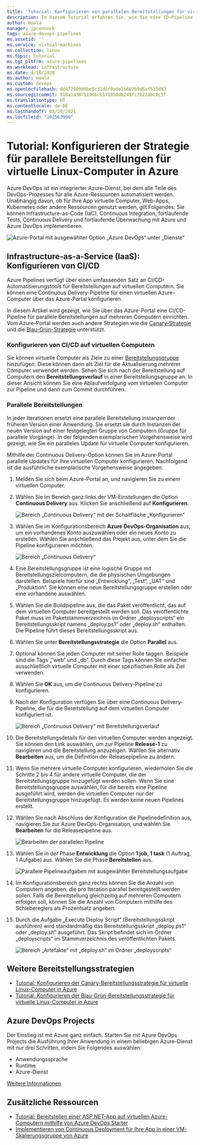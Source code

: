```yaml
---
title: 'Tutorial: Konfigurieren von parallelen Bereitstellungen für virtuelle Linux-Computer in Azure'
description: In diesem Tutorial erfahren Sie, wie Sie eine CD-Pipeline (Continuous Deployment) einrichten. Diese Pipeline aktualisiert inkrementell eine Gruppe von virtuellen Azure-Linux-Computern mithilfe der Strategie für die parallele Bereitstellung.
author: moala
manager: jpconnock
tags: azure-devops-pipelines
ms.assetid: ''
ms.service: virtual-machines
ms.collection: linux
ms.topic: tutorial
ms.tgt_pltfrm: azure-pipelines
ms.workload: infrastructure
ms.date: 4/10/2020
ms.author: moala
ms.custom: devops
ms.openlocfilehash: dd47250989be5c31d5f0ade2b602b9d6af535d83
ms.sourcegitcommit: 910a1a38711966cb171050db245fc3b22abc8c5f
ms.translationtype: HT
ms.contentlocale: de-DE
ms.lasthandoff: 03/20/2021
ms.locfileid: "102563998"
---
```

# <a name="tutorial---configure-the-rolling-deployment-strategy-for-azure-linux-virtual-machines"></a>Tutorial: Konfigurieren der Strategie für parallele Bereitstellungen für virtuelle Linux-Computer in Azure

Azure DevOps ist ein integrierter Azure-Dienst, bei dem alle Teile des DevOps-Prozesses für alle Azure-Ressourcen automatisiert werden. Unabhängig davon, ob für Ihre App virtuelle Computer, Web-Apps, Kubernetes oder andere Ressourcen genutzt werden, gilt Folgendes: Sie können Infrastructure-as-Code (IaC), Continuous Integration, fortlaufende Tests, Continuous Delivery und fortlaufende Überwachung mit Azure und Azure DevOps implementieren.

![Azure-Portal mit ausgewählter Option „Azure DevOps“ unter „Dienste“](media/tutorial-devops-azure-pipelines-classic/azdevops-view.png)

## <a name="infrastructure-as-a-service-iaas---configure-cicd"></a>Infrastructure-as-a-Service (IaaS): Konfigurieren von CI/CD

Azure Pipelines verfügt über einen umfassenden Satz an CI/CD-Automatisierungstools für Bereitstellungen auf virtuellen Computern. Sie können eine Continuous Delivery-Pipeline für einen virtuellen Azure-Computer über das Azure-Portal konfigurieren.

In diesem Artikel wird gezeigt, wie Sie über das Azure-Portal eine CI/CD-Pipeline für parallele Bereitstellungen auf mehreren Computern einrichten. Vom Azure-Portal werden auch andere Strategien wie die [Canary-Strategie](./tutorial-azure-devops-canary-strategy.md) und die [Blau-Grün-Strategie](./tutorial-azure-devops-blue-green-strategy.md) unterstützt.

### <a name="configure-cicd-on-virtual-machines"></a>Konfigurieren von CI/CD auf virtuellen Computern

Sie können virtuelle Computer als Ziele zu einer [Bereitstellungsgruppe](/azure/devops/pipelines/release/deployment-groups) hinzufügen. Diese können dann als Ziel für die Aktualisierung mehrerer Computer verwendet werden. Sehen Sie sich nach der Bereitstellung auf Computern den **Bereitstellungsverlauf** in einer Bereitstellungsgruppe an. In dieser Ansicht können Sie eine Ablaufverfolgung vom virtuellen Computer zur Pipeline und dann zum Commit durchführen.

### <a name="rolling-deployments"></a>Parallele Bereitstellungen

In jeder Iterationen ersetzt eine parallele Bereitstellung Instanzen der früheren Version einer Anwendung. Sie ersetzt sie durch Instanzen der neuen Version auf einer festgelegten Gruppe von Computern (Gruppe für parallele Vorgänge). In der folgenden exemplarischen Vorgehensweise wird gezeigt, wie Sie ein paralleles Update für virtuelle Computer konfigurieren.

Mithilfe der Continuous Delivery-Option können Sie im Azure-Portal parallele Updates für Ihre virtuellen Computer konfigurieren. Nachfolgend ist die ausführliche exemplarische Vorgehensweise angegeben:

1. Melden Sie sich beim Azure-Portal an, und navigieren Sie zu einem virtuellen Computer.
1. Wählen Sie im Bereich ganz links der VM-Einstellungen die Option **Continuous Delivery** aus. Klicken Sie anschließend auf **Konfigurieren**.

   ![Bereich „Continuous Delivery“ mit der Schaltfläche „Konfigurieren“](media/tutorial-devops-azure-pipelines-classic/azure-devops-configure.png)

1. Wählen Sie im Konfigurationsbereich **Azure DevOps-Organisation** aus, um ein vorhandenes Konto auszuwählen oder ein neues Konto zu erstellen. Wählen Sie anschließend das Projekt aus, unter dem Sie die Pipeline konfigurieren möchten.  

   ![Bereich „Continuous Delivery“](media/tutorial-devops-azure-pipelines-classic/azure-devops-rolling.png)

1. Eine Bereitstellungsgruppe ist eine logische Gruppe mit Bereitstellungszielcomputern, die die physischen Umgebungen darstellen. Beispiele hierfür sind „Entwicklung“, „Test“, „UAT“ und „Produktion“. Sie können eine neue Bereitstellungsgruppe erstellen oder eine vorhandene auswählen.
1. Wählen Sie die Buildpipeline aus, die das Paket veröffentlicht, das auf dem virtuellen Computer bereitgestellt werden soll. Das veröffentlichte Paket muss im Paketstammverzeichnis im Ordner „deployscripts“ ein Bereitstellungsskript namens „deploy.ps1“ oder „deploy.sh“ enthalten. Die Pipeline führt dieses Bereitstellungsskript aus.
1. Wählen Sie unter **Bereitstellungsstrategie** die Option **Parallel** aus.
1. Optional können Sie jeden Computer mit seiner Rolle taggen. Beispiele sind die Tags „“web“ und „db“. Durch diese Tags können Sie einfacher ausschließlich virtuelle Computer mit einer spezifischen Rolle als Ziel verwenden.
1. Wählen Sie **OK** aus, um die Continuous Delivery-Pipeline zu konfigurieren.
1. Nach der Konfiguration verfügen Sie über eine Continuous Delivery-Pipeline, die für die Bereitstellung auf dem virtuellen Computer konfiguriert ist.  

   ![Bereich „Continuous Delivery“ mit Bereitstellungsverlauf](media/tutorial-devops-azure-pipelines-classic/azure-devops-deployment-history.png)

1. Die Bereitstellungsdetails für den virtuellen Computer werden angezeigt. Sie können den Link auswählen, um zur Pipeline **Release-1** zu navigieren und die Bereitstellung anzuzeigen. Wählen Sie alternativ **Bearbeiten** aus, um die Definition der Releasepipeline zu ändern.

1. Wenn Sie mehrere virtuelle Computer konfigurieren, wiederholen Sie die Schritte 2 bis 4 für andere virtuelle Computer, die der Bereitstellungsgruppe hinzugefügt werden sollen. Wenn Sie eine Bereitstellungsgruppe auswählen, für die bereits eine Pipeline ausgeführt wird, werden die virtuellen Computer nur der Bereitstellungsgruppe hinzugefügt. Es werden keine neuen Pipelines erstellt.
1. Wählen Sie nach Abschluss der Konfiguration die Pipelinedefinition aus, navigieren Sie zur Azure DevOps-Organisation, und wählen Sie **Bearbeiten** für die Releasepipeline aus.

   ![Bearbeiten der parallelen Pipeline](media/tutorial-devops-azure-pipelines-classic/azure-devops-rolling-pipeline.png)

1. Wählen Sie in der Phase **Entwicklung** die Option **1 job, 1 task** (1 Auftrag, 1 Aufgabe) aus. Wählen Sie die Phase **Bereitstellen** aus.

   ![Parallele Pipelineaufgaben mit ausgewählter Bereitstellungsaufgabe](media/tutorial-devops-azure-pipelines-classic/azure-devops-rolling-pipeline-tasks.png)

1. Im Konfigurationsbereich ganz rechts können Sie die Anzahl von Computern angeben, die pro Iteration parallel bereitgestellt werden sollen. Falls die Bereitstellung gleichzeitig auf mehreren Computern erfolgen soll, können Sie die Anzahl von Computern mithilfe des Schiebereglers als Prozentsatz angeben.  

1. Durch die Aufgabe „Execute Deploy Script“ (Bereitstellungsskript ausführen) wird standardmäßig das Bereitstellungsskript „deploy.ps1“ oder „deploy.sh“ ausgeführt. Das Skript befindet sich im Ordner „deployscripts“ im Stammverzeichnis des veröffentlichten Pakets.

   ![Bereich „Artefakte“ mit „deploy.sh“ im Ordner „deployscripts“](media/tutorial-deployment-strategy/package.png)

## <a name="other-deployment-strategies"></a>Weitere Bereitstellungsstrategien

- [Tutorial: Konfigurieren der Canary-Bereitstellungsstrategie für virtuelle Linux-Computer in Azure](./tutorial-azure-devops-canary-strategy.md)
- [Tutorial: Konfigurieren der Blau-Grün-Bereitstellungsstrategie für virtuelle Linux-Computer in Azure](./tutorial-azure-devops-blue-green-strategy.md)

## <a name="azure-devops-projects"></a>Azure DevOps Projects

Der Einstieg ist mit Azure ganz einfach. Starten Sie mit Azure DevOps Projects die Ausführung Ihrer Anwendung in einem beliebigen Azure-Dienst mit nur drei Schritten, indem Sie Folgendes auswählen:

- Anwendungssprache
- Runtime
- Azure-Dienst
 
[Weitere Informationen](https://azure.microsoft.com/features/devops-projects/)
 
## <a name="additional-resources"></a>Zusätzliche Ressourcen

- [Tutorial: Bereitstellen einer ASP.NET-App auf virtuellen Azure-Computern mithilfe von Azure DevOps Starter](../../devops-project/azure-devops-project-vms.md)
- [Implementieren von Continuous Deployment für Ihre App in einer VM-Skalierungsgruppe von Azure](/azure/devops/pipelines/apps/cd/azure/deploy-azure-scaleset)